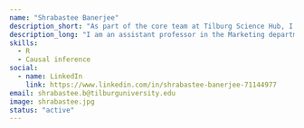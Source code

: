 ```yaml
---
name: "Shrabastee Banerjee"
description_short: "As part of the core team at Tilburg Science Hub, I hope to foster better open science practices in the research community!"
description_long: "I am an assistant professor in the Marketing department at Tilburg University. My research involves causal inference in the domain of online platforms (examples include user-generated content such as reviews/ratings, non-focal prices advertised by a platform on their product page, and recommender systems). The primary methodologies I use are field experiments/quasi experiments and applied machine learning. My involvement with Tilburg Science Hub started in 2022. Since then, I have loved working with our RAs to help content creation and dissemination efforts (such as presenting at conferences and cross departmental events). Excited to see us grow!"
skills: 
  - R
  - Causal inference
social:
  - name: LinkedIn
    link: https://www.linkedin.com/in/shrabastee-banerjee-71144977
email: shrabastee.b@tilburguniversity.edu
image: shrabastee.jpg
status: "active"
---
```


